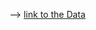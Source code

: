 --> [link to the Data](https://drive.google.com/drive/folders/1lg493XvS7nrm1Jowp3T_FNFsMjbXZz5e?usp=drive_link)